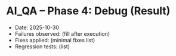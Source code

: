 # AI_QA – Phase 4: Debug (Result)

- Date: 2025-10-30
- Failures observed: (fill after execution)
- Fixes applied: (minimal fixes list)
- Regression tests: (list)
